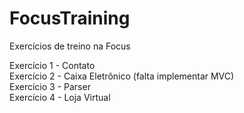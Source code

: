# FocusTraining
Exercícios de treino na Focus

Exercício 1 - Contato  
Exercício 2 - Caixa Eletrônico (falta implementar MVC)  
Exercício 3 - Parser  
Exercício 4 - Loja Virtual
